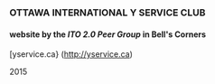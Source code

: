 ### OTTAWA INTERNATIONAL Y SERVICE CLUB

#### website by the _ITO 2.0 Peer Group_ in Bell's Corners

[yservice.ca} (http://yservice.ca)

2015